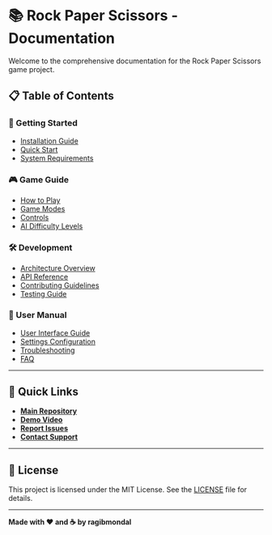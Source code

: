 # 📚 Rock Paper Scissors - Documentation

Welcome to the comprehensive documentation for the Rock Paper Scissors game project.

## 📋 Table of Contents

### 🚀 Getting Started
- [Installation Guide](installation.md)
- [Quick Start](quick-start.md)
- [System Requirements](requirements.md)

### 🎮 Game Guide
- [How to Play](gameplay.md)
- [Game Modes](game-modes.md)
- [Controls](controls.md)
- [AI Difficulty Levels](ai-difficulty.md)

### 🛠️ Development
- [Architecture Overview](architecture.md)
- [API Reference](api-reference.md)
- [Contributing Guidelines](contributing.md)
- [Testing Guide](testing.md)

### 📖 User Manual
- [User Interface Guide](ui-guide.md)
- [Settings Configuration](settings.md)
- [Troubleshooting](troubleshooting.md)
- [FAQ](faq.md)

---

## 🎯 Quick Links

- **[Main Repository](https://github.com/ragibmondal/rock-paper-Scissors)**
- **[Demo Video](https://www.youtube.com/watch?v=z91_9Y9oRec)**
- **[Report Issues](https://github.com/ragibmondal/rock-paper-Scissors/issues)**
- **[Contact Support](mailto:ragib5303721@gmail.com)**

---

## 📄 License

This project is licensed under the MIT License. See the [LICENSE](../LICENSE) file for details.

---

**Made with ❤️ and ☕ by ragibmondal** 